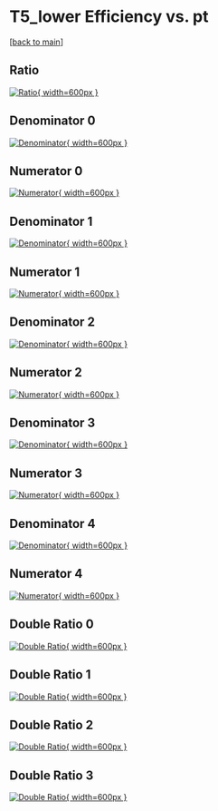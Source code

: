 # T5_lower Efficiency vs. pt

[[back to main](./)]



## Ratio

[![Ratio](../mtv/var/T5_lower_vtr_13_-1_eff_pt.png){ width=600px }](../mtv/var/T5_lower_vtr_13_-1_eff_pt.pdf)

## Denominator 0

[![Denominator](../mtv/den/T5_lower_vtr_13_-1_eff_pt_den0.png){ width=600px }](../mtv/den/T5_lower_vtr_13_-1_eff_pt_den0.pdf)

## Numerator 0

[![Numerator](../mtv/num/T5_lower_vtr_13_-1_eff_pt_num0.png){ width=600px }](../mtv/num/T5_lower_vtr_13_-1_eff_pt_num0.pdf)

## Denominator 1

[![Denominator](../mtv/den/T5_lower_vtr_13_-1_eff_pt_den1.png){ width=600px }](../mtv/den/T5_lower_vtr_13_-1_eff_pt_den1.pdf)

## Numerator 1

[![Numerator](../mtv/num/T5_lower_vtr_13_-1_eff_pt_num1.png){ width=600px }](../mtv/num/T5_lower_vtr_13_-1_eff_pt_num1.pdf)

## Denominator 2

[![Denominator](../mtv/den/T5_lower_vtr_13_-1_eff_pt_den2.png){ width=600px }](../mtv/den/T5_lower_vtr_13_-1_eff_pt_den2.pdf)

## Numerator 2

[![Numerator](../mtv/num/T5_lower_vtr_13_-1_eff_pt_num2.png){ width=600px }](../mtv/num/T5_lower_vtr_13_-1_eff_pt_num2.pdf)

## Denominator 3

[![Denominator](../mtv/den/T5_lower_vtr_13_-1_eff_pt_den3.png){ width=600px }](../mtv/den/T5_lower_vtr_13_-1_eff_pt_den3.pdf)

## Numerator 3

[![Numerator](../mtv/num/T5_lower_vtr_13_-1_eff_pt_num3.png){ width=600px }](../mtv/num/T5_lower_vtr_13_-1_eff_pt_num3.pdf)

## Denominator 4

[![Denominator](../mtv/den/T5_lower_vtr_13_-1_eff_pt_den4.png){ width=600px }](../mtv/den/T5_lower_vtr_13_-1_eff_pt_den4.pdf)

## Numerator 4

[![Numerator](../mtv/num/T5_lower_vtr_13_-1_eff_pt_num4.png){ width=600px }](../mtv/num/T5_lower_vtr_13_-1_eff_pt_num4.pdf)

## Double Ratio 0

[![Double Ratio](../mtv/ratio/T5_lower_vtr_13_-1_eff_pt_ratio0.png){ width=600px }](../mtv/ratio/T5_lower_vtr_13_-1_eff_pt_ratio0.pdf)

## Double Ratio 1

[![Double Ratio](../mtv/ratio/T5_lower_vtr_13_-1_eff_pt_ratio1.png){ width=600px }](../mtv/ratio/T5_lower_vtr_13_-1_eff_pt_ratio1.pdf)

## Double Ratio 2

[![Double Ratio](../mtv/ratio/T5_lower_vtr_13_-1_eff_pt_ratio2.png){ width=600px }](../mtv/ratio/T5_lower_vtr_13_-1_eff_pt_ratio2.pdf)

## Double Ratio 3

[![Double Ratio](../mtv/ratio/T5_lower_vtr_13_-1_eff_pt_ratio3.png){ width=600px }](../mtv/ratio/T5_lower_vtr_13_-1_eff_pt_ratio3.pdf)

